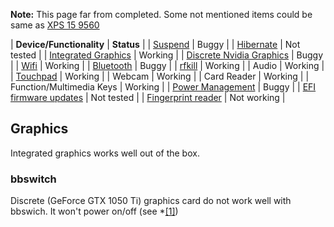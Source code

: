 **Note:** This page far from completed. Some not mentioned items could be same as [XPS 15 9560](/index.php/XPS_15_9560 "XPS 15 9560")

| **Device/Functionality** | **Status** |
| [Suspend](#Suspend_and_Hibernate) | Buggy |
| [Hibernate](#Suspend_and_Hibernate) | Not tested |
| [Integrated Graphics](#Graphics) | Working |
| [Discrete Nvidia Graphics](#Graphics) | Buggy |
| [Wifi](#Wifi_and_Bluetooth) | Working |
| [Bluetooth](#Wifi_and_Bluetooth) | Buggy |
| [rfkill](#Wifi_and_Bluetooth) | Working |
| Audio | Working |
| [Touchpad](#Touchpad) | Working |
| Webcam | Working |
| Card Reader | Working |
| Function/Multimedia Keys | Working |
| [Power Management](#Power_Saving) | Buggy |
| [EFI firmware updates](#UEFI) | Not tested |
| [Fingerprint reader](#Fingerprint_reader) | Not working |

## Graphics

Integrated graphics works well out of the box.

### bbswitch

Discrete (GeForce GTX 1050 Ti) graphics card do not work well with bbswich. It won't power on/off (see *[[1]](https://bbs.archlinux.org/viewtopic.php?id=238389))